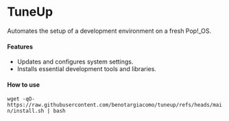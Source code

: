 # TuneUp

Automates the setup of a development environment on a fresh Pop!_OS.

#### Features

-   Updates and configures system settings.
-   Installs essential development tools and libraries.

#### How to use

`wget -qO- https://raw.githubusercontent.com/benotargiacomo/tuneup/refs/heads/main/install.sh | bash`

